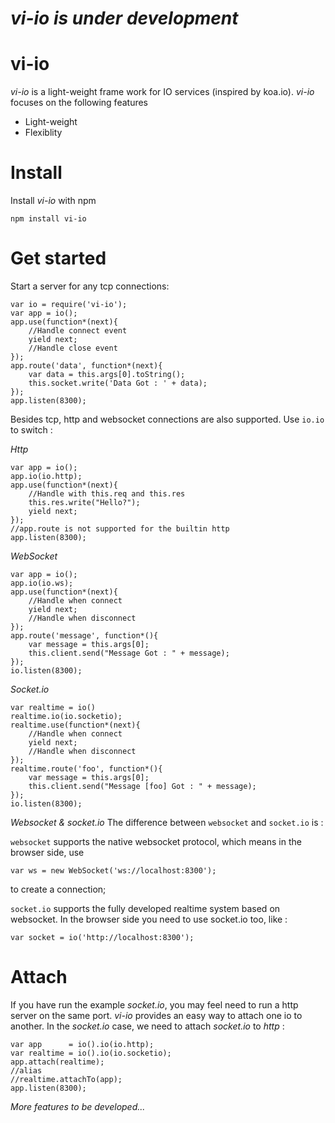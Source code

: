 # *vi-io is under development*
# vi-io
*vi-io* is a light-weight frame work for IO services (inspired by koa.io). *vi-io* focuses on the following features
* Light-weight
* Flexiblity

# Install
Install *vi-io* with npm

    npm install vi-io

# Get started
Start a server for any tcp connections:

    var io = require('vi-io');
    var app = io();
    app.use(function*(next){
        //Handle connect event
        yield next;
        //Handle close event
    });
    app.route('data', function*(next){
        var data = this.args[0].toString();
        this.socket.write('Data Got : ' + data);
    });
    app.listen(8300);

Besides tcp, http and websocket connections are also supported. Use `io.io` to switch :

*Http*

    var app = io();
    app.io(io.http); 
    app.use(function*(next){
        //Handle with this.req and this.res
        this.res.write("Hello?");
        yield next;
    });
    //app.route is not supported for the builtin http
    app.listen(8300);

*WebSocket*

    var app = io();
    app.io(io.ws);
    app.use(function*(next){
        //Handle when connect
        yield next;
        //Handle when disconnect
    });
    app.route('message', function*(){
        var message = this.args[0];
        this.client.send("Message Got : " + message);
    });
    io.listen(8300);

*Socket.io*

    var realtime = io()
    realtime.io(io.socketio);
    realtime.use(function*(next){
        //Handle when connect
        yield next;
        //Handle when disconnect
    });
    realtime.route('foo', function*(){
        var message = this.args[0];
        this.client.send("Message [foo] Got : " + message);
    });
    io.listen(8300);

*Websocket & socket.io*
The difference between `websocket` and `socket.io` is :

`websocket` supports the native websocket protocol, which means in the browser side, use

    var ws = new WebSocket('ws://localhost:8300');

 to create a connection;

`socket.io` supports the fully developed realtime system based on websocket. In the browser side you need to use socket.io too, like :

    var socket = io('http://localhost:8300');
    
# Attach
If you have run the example *socket.io*, you may feel need to run a http server on the same port.
*vi-io* provides an easy way to attach one io to another. In the *socket.io* case, we need to attach *socket.io* to *http* :

    var app      = io().io(io.http);
    var realtime = io().io(io.socketio);
    app.attach(realtime);
    //alias
    //realtime.attachTo(app);
    app.listen(8300);

*More features to be developed...*
